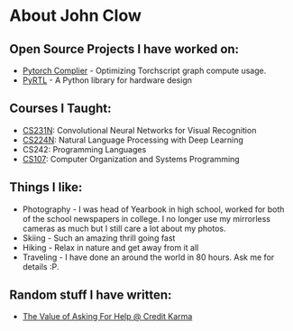 # About John Clow

## Open Source Projects I have worked on:
* [Pytorch Complier](https://github.com/pytorch/pytorch) - Optimizing Torchscript graph compute usage.
* [PyRTL](https://github.com/UCSBarchlab/PyRTL/) - A Python library for hardware design

## Courses I Taught:
* [CS231N](https://cs231n.github.io/): Convolutional Neural Networks for Visual Recognition
* [CS224N](https://web.stanford.edu/class/cs224n/): Natural Language Processing with Deep Learning
* CS242: Programming Languages
* [CS107](https://stanford.edu/class/cs107/index): Computer Organization and Systems Programming

## Things I like:
* Photography - I was head of Yearbook in high school, worked for both of the school newspapers in college.
I no longer use my mirrorless cameras as much but I still care a lot about my photos.
* Skiing - Such an amazing thrill going fast
* Hiking - Relax in nature and get away from it all
* Traveling - I have done an around the world in 80 hours. Ask me for details :P.

## Random stuff I have written:
* [The Value of Asking For Help @ Credit Karma](https://engineering.creditkarma.com/the-value-of-asking-for-help)
